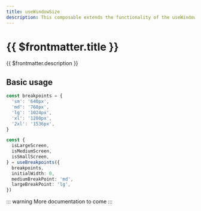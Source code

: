 ```yaml
---
title: useWindowSize
description: This composable extends the functionality of the useWindowSize composable to manage responsive breakpoints
---
```


# {{ $frontmatter.title }}

{{ $frontmatter.description }}

## Basic usage

```ts
const breakpoints = {
  'sm': '640px',
  'md': '768px',
  'lg': '1024px',
  'xl': '1280px',
  '2xl': '1536px',
}

const {
  isLargeScreen,
  isMediumScreen,
  isSmallScreen,
} = useBreakpoints({
  breakpoints,
  initialWidth: 0,
  mediumBreakPoint: 'md',
  largeBreakPoint: 'lg',
})
```

::: warning
  More documentation to come
:::
